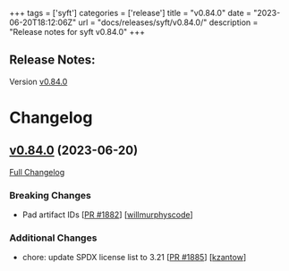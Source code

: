 +++
tags = ['syft']
categories = ['release']
title = "v0.84.0"
date = "2023-06-20T18:12:06Z"
url = "docs/releases/syft/v0.84.0/"
description = "Release notes for syft v0.84.0"
+++

## Release Notes:
Version [v0.84.0](https://github.com/anchore/syft/releases/tag/v0.84.0)

# Changelog

## [v0.84.0](https://github.com/anchore/syft/tree/v0.84.0) (2023-06-20)

[Full Changelog](https://github.com/anchore/syft/compare/v0.83.1...v0.84.0)

### Breaking Changes

- Pad artifact IDs [[PR #1882](https://github.com/anchore/syft/pull/1882)] [[willmurphyscode](https://github.com/willmurphyscode)]

### Additional Changes

- chore: update SPDX license list to 3.21 [[PR #1885](https://github.com/anchore/syft/pull/1885)] [[kzantow](https://github.com/kzantow)]
